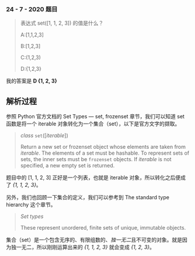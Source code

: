 ### 24 - 7 - 2020 题目

> 表达式 set([1, 1, 2, 3]) 的值是什么？
>
> A:[1,1,2,3]
>
> B:[1,2,3]
>
> C:(1,2,3)
>
> D:{1,2,3}



我的答案是 **D {1, 2, 3}**



## 解析过程

参照 Python 官方文档的 Set Types — set, frozenset 章节，我们可以知道 set 函数是将一个 iterable 对象转化为一个集合（set），以下是官方文字的撷取。

> *class* `set`([*iterable*])
>
> Return a new set or frozenset object whose elements are taken from *iterable*. The elements of a set must be hashable. To represent sets of sets, the inner sets must be `frozenset` objects. If *iterable* is not specified, a new empty set is returned.

题目中的 [1, 1, 2, 3] 正好是一个列表，也就是 iterable 对象，所以转化之后便成了 *{1, 1, 2, 3}*。

另外，我们也回顾一下集合的定义，我们可以参考到 The standard type hierarchy 这个章节。

> *Set types*
>
> These represent unordered, finite sets of unique, immutable objects. 

集合（set）是一个包含无序的、有限组数的、*独一无二*且不可变的对象。就是因为独一无二，所以刚刚运算出来的 *{1, 1, 2, 3}* 就会变成 *{1, 2, 3}*。
